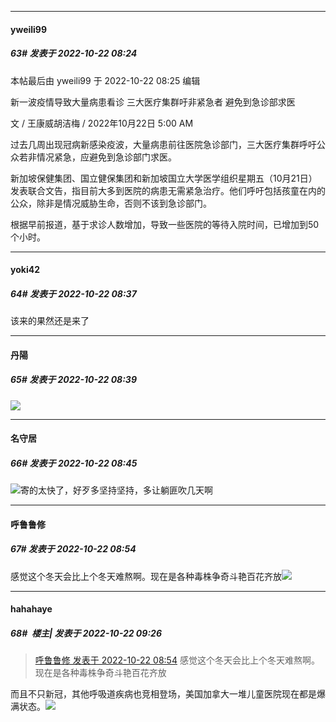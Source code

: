 

*****

####  yweili99  
##### 63#       发表于 2022-10-22 08:24

 本帖最后由 yweili99 于 2022-10-22 08:25 编辑 

新一波疫情导致大量病患看诊 三大医疗集群吁非紧急者 避免到急诊部求医

文 / 王康威胡洁梅 / 2022年10月22日 5:00 AM

过去几周出现冠病新感染疫波，大量病患前往医院急诊部门，三大医疗集群呼吁公众若非情况紧急，应避免到急诊部门求医。

新加坡保健集团、国立健保集团和新加坡国立大学医学组织星期五（10月21日）发表联合文告，指目前大多到医院的病患无需紧急治疗。他们呼吁包括孩童在内的公众，除非是情况威胁生命，否则不该到急诊部门。

根据早前报道，基于求诊人数增加，导致一些医院的等待入院时间，已增加到50个小时。



*****

####  yoki42  
##### 64#       发表于 2022-10-22 08:37

该来的果然还是来了

*****

####  丹陽  
##### 65#       发表于 2022-10-22 08:39

<img src="https://static.saraba1st.com/image/smiley/face2017/048.png" referrerpolicy="no-referrer">



*****

####  名守居  
##### 66#       发表于 2022-10-22 08:45

<img src="https://static.saraba1st.com/image/smiley/face2017/067.png" referrerpolicy="no-referrer">寄的太快了，好歹多坚持坚持，多让躺匪吹几天啊



*****

####  呼鲁鲁修  
##### 67#       发表于 2022-10-22 08:54

感觉这个冬天会比上个冬天难熬啊。现在是各种毒株争奇斗艳百花齐放<img src="https://static.saraba1st.com/image/smiley/face2017/004.gif" referrerpolicy="no-referrer">



*****

####  hahahaye  
##### 68#         楼主| 发表于 2022-10-22 09:26

<blockquote><a href="httphttps://bbs.saraba1st.com/2b/forum.php?mod=redirect&amp;goto=findpost&amp;pid=58034877&amp;ptid=2099348" target="_blank">呼鲁鲁修 发表于 2022-10-22 08:54</a>
感觉这个冬天会比上个冬天难熬啊。现在是各种毒株争奇斗艳百花齐放</blockquote>
而且不只新冠，其他呼吸道疾病也竞相登场，美国加拿大一堆儿童医院现在都是爆满状态。<img src="https://static.saraba1st.com/image/smiley/face2017/094.png" referrerpolicy="no-referrer">

